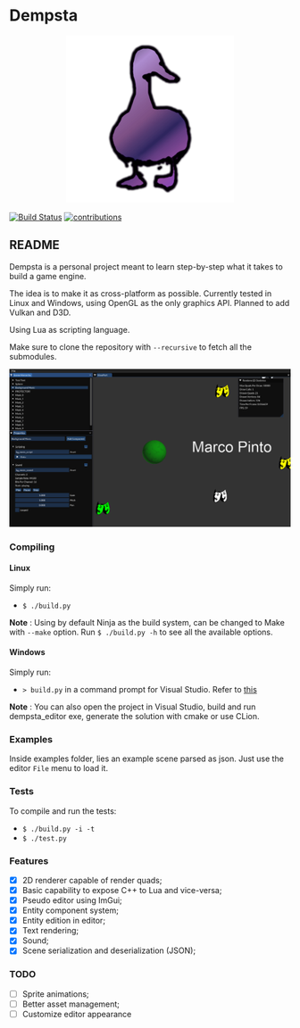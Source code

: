 # Dempsta

<div style="text-align: center; "><img src="media/dempsta_icon.png" height="300" alt="Logo"></div>

[![Build Status](https://travis-ci.org/mrcoalp/dempsta-engine.svg?branch=main)](https://travis-ci.org/mrcoalp/dempsta-engine)
[![contributions](https://img.shields.io/badge/contributions-welcome-informational)](https://gitlab.com/mrcoalp/dempsta-engine/-/blob/master/CONTRIBUTING.md)

## README

Dempsta is a personal project meant to learn step-by-step what it takes to build a game engine.

The idea is to make it as cross-platform as possible. Currently tested in Linux and Windows, using OpenGL as the only graphics API. Planned to add Vulkan and D3D.

Using Lua as scripting language.

Make sure to clone the repository with `--recursive` to fetch all the submodules.

<div style="text-align: center; "><img src="media/screen.png" width="800" alt="Editor"></div>

### Compiling

#### Linux

Simply run:

- `$ ./build.py` <br>

**Note** : Using by default Ninja as the build system, can be changed to Make with `--make` option. Run `$ ./build.py -h` to see all the available options.

#### Windows

Simply run:

- `> build.py` in a command prompt for Visual Studio. Refer to [this](https://docs.microsoft.com/en-us/dotnet/framework/tools/developer-command-prompt-for-vs)

**Note** : You can also open the project in Visual Studio, build and run dempsta_editor exe, generate the solution with cmake or use CLion.

### Examples

Inside examples folder, lies an example scene parsed as json. Just use the editor `File` menu to load it.

### Tests

To compile and run the tests:

- `$ ./build.py -i -t`
- `$ ./test.py`

### Features

- [x] 2D renderer capable of render quads;
- [x] Basic capability to expose C++ to Lua and vice-versa;
- [x] Pseudo editor using ImGui;
- [x] Entity component system;
- [x] Entity edition in editor;
- [x] Text rendering;
- [x] Sound;
- [x] Scene serialization and deserialization (JSON);

### TODO

- [ ] Sprite animations;
- [ ] Better asset management;
- [ ] Customize editor appearance
